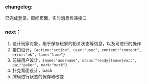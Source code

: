 ### changelog:
已完成登录，房间页面，实时消息传递接口

### next：
1. 设计玩家对象，用于保存玩家的相关状态等信息，以及可进行的操作
2. 接口设计，`{action:"action", user:"user", content:"content", error:"ok", time:"time"}`
3. 前端用户设计，`{name:"username", staus:"ready|leave|wait", pai:"poker", mark:"mark"}`
4. 扑克背面设计，back
5. 牌局进行状态的保存和改变